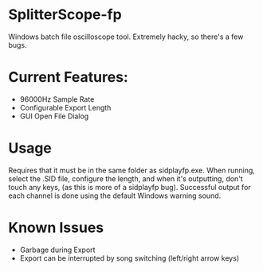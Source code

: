 # SplitterScope-fp
Windows batch file oscilloscope tool. Extremely hacky, so there's a few bugs.

# Current Features:
- 96000Hz Sample Rate
- Configurable Export Length
- GUI Open File Dialog

# Usage
Requires that it must be in the same folder as sidplayfp.exe. When running, select the .SID file, configure the length, and when it's outputting, don't touch any keys, (as this is more of a sidplayfp bug). Successful output for each channel is done using the default Windows warning sound. 

# Known Issues
- Garbage during Export
- Export can be interrupted by song switching (left/right arrow keys)
